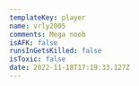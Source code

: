 ```yaml
---
templateKey: player
name: vrly2005
comments: Mega noob
isAFK: false
runsInGetsKilled: false
isToxic: false
date: 2022-11-18T17:19:33.127Z
---
```

